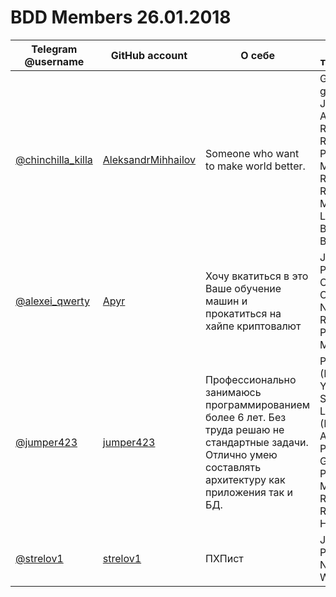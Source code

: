 BDD Members 26.01.2018
======================

| Telegram @username | GitHub account | О себе | ЯП и технологии | Репозиторий |
|--------------------|----------------|--------|-----------------|-------------|
| [@chinchilla_killa](https://t.me/chinchilla_killa) | [AleksandrMihhailov](https://github.com/AleksandrMihhailov) | Someone who want to make world better. | Golang, gRPC, Javascript, Angular, React, Ruby, Python, MongoDB, Redis, RabbitMQ, Machine Learning, Blockchain, Big Data | - |
| [@alexei_qwerty](https://t.me/alexei_qwerty) | [Apyr](https://github.com/Apyr) | Хочу вкатиться в это Ваше обучение машин и прокатиться на хайпе криптовалют | JS, TS, Python, C, C++, Java, C#, NodeJS, React, PostgreSQL, MongoDB | - |
| [@jumper423](https://t.me/jumper423) | [jumper423](https://github.com/jumper423) | Профессионально занимаюсь программированием более 6 лет. Без труда решаю не стандартные задачи. Отлично умею составлять архитектуру как приложения так и БД. | PHP (Phalcon, Yii2, Symfony, Laravel), JS (Node, Angular), Python, Golang, PostgreSQL, Mongo, Redis, RabbitMQ, HighLoad | - |
| [@strelov1](https://t.me/strelov1) | [strelov1](https://github.com/strelov1) | ПХПист  | JS, Go, Python, NodeJS, Web | - |
